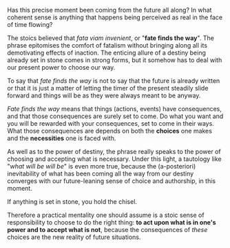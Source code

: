 Has this precise moment been coming from the future all along?
In what coherent sense is anything that happens being perceived as real in the face of time flowing?

The stoics believed that *fata viam invenient*, or "**fate finds the way**".
The phrase epitomises the comfort of fatalism without bringing along all its demotivating effects of inaction.
The enticing allure of a destiny being already set in stone comes in strong forms, but it somehow has to deal with our present power to choose our way.

To say that *fate finds the way* is not to say that the future is already written or that it is just a matter of letting the timer of the present steadily slide forward and things will be as they were always meant to be anyway.

*Fate finds the way* means that things (actions, events) have consequences, and that those consequences are surely set to come.
Do what you want and you will be rewarded with your consequences, set to come in their ways.
What those consequences are depends on both the **choices** one makes and the **necessities** one is faced with.

As well as to the power of destiny, the phrase really speaks to the power of choosing and accepting what is necessary.
Under this light, a tautology like "*what will be will be*" is even more true, because the (a-posteriori) inevitability of what has been coming all the way from our destiny converges with our future-leaning sense of choice and authorship, in this moment.

If anything is set in stone, you hold the chisel.

Therefore a practical mentality one should assume is a stoic sense of responsibility to choose to do the right thing: **to act upon what is in one's power and to accept what is not**, because the consequences of *these* choices are the new reality of future situations.
